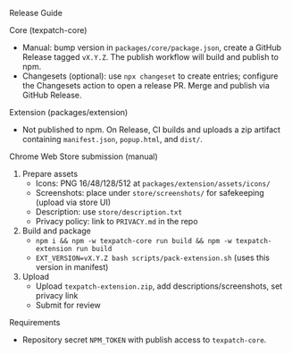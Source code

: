 Release Guide

Core (texpatch-core)
- Manual: bump version in `packages/core/package.json`, create a GitHub Release tagged `vX.Y.Z`. The publish workflow will build and publish to npm.
- Changesets (optional): use `npx changeset` to create entries; configure the Changesets action to open a release PR. Merge and publish via GitHub Release.

Extension (packages/extension)
- Not published to npm. On Release, CI builds and uploads a zip artifact containing `manifest.json`, `popup.html`, and `dist/`.

Chrome Web Store submission (manual)
1) Prepare assets
   - Icons: PNG 16/48/128/512 at `packages/extension/assets/icons/`
   - Screenshots: place under `store/screenshots/` for safekeeping (upload via store UI)
   - Description: use `store/description.txt`
   - Privacy policy: link to `PRIVACY.md` in the repo
2) Build and package
   - `npm i && npm -w texpatch-core run build && npm -w texpatch-extension run build`
   - `EXT_VERSION=vX.Y.Z bash scripts/pack-extension.sh` (uses this version in manifest)
3) Upload
   - Upload `texpatch-extension.zip`, add descriptions/screenshots, set privacy link
   - Submit for review

Requirements
- Repository secret `NPM_TOKEN` with publish access to `texpatch-core`.

